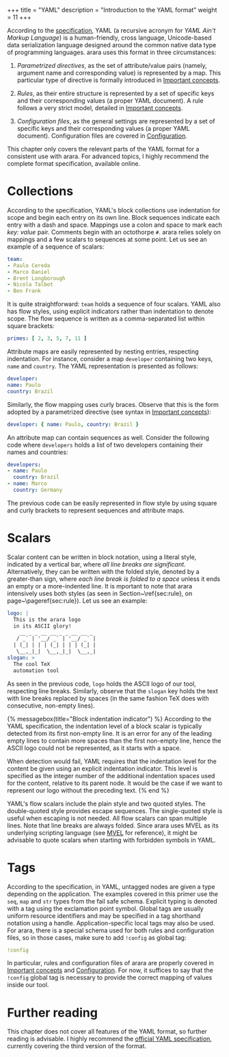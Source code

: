 +++
title = "YAML"
description = "Introduction to the YAML format"
weight = 11
+++

According to the [specification](https://yaml.org/spec/1.2.2/), YAML (a
recursive acronym for *YAML Ain't Markup Language*) is a human-friendly, cross
language, Unicode-based data serialization language designed around the common
native data type of programming languages. arara uses this format in three
circumstances:

1. *Parametrized directives*, as the set of attribute/value pairs (namely,
   argument name and corresponding value) is represented by a map. This
   particular type of directive is formally introduced in [Important concepts](@/manual/Concepts.md).

2. *Rules*, as their entire structure is represented by a set of specific keys
   and their corresponding values (a proper YAML document). A rule follows a
   very strict model, detailed in [Important concepts](@/manual/Concepts.md).

3. *Configuration files*, as the general settings are represented by a set of
   specific keys and their corresponding values (a proper YAML
   document). Configuration files are covered in
   [Configuration](@/manual/Configuration.md).

This chapter only covers the relevant parts of the YAML format for a consistent
use with arara. For advanced topics, I highly recommend the complete format
specification, available online.

# Collections

According to the specification, YAML's block collections use indentation for
scope and begin each entry on its own line. Block sequences indicate each entry
with a dash and space. Mappings use a colon and space to mark each *key: value*
pair. Comments begin with an octothorpe `#`. arara relies solely on mappings and
a few scalars to sequences at some point. Let us see an example of a sequence of
scalars:

```yaml
team:
- Paulo Cereda
- Marco Daniel
- Brent Longborough
- Nicola Talbot
- Ben Frank
```

It is quite straightforward: `team` holds a sequence of four scalars. YAML also
has flow styles, using explicit indicators rather than indentation to denote
scope. The flow sequence is written as a comma-separated list within square
brackets:

```yaml
primes: [ 2, 3, 5, 7, 11 ]
```

Attribute maps are easily represented by nesting entries, respecting
indentation. For instance, consider a map `developer` containing two keys,
`name` and `country`. The YAML representation is presented as follows:

```yaml
developer:
name: Paulo
country: Brazil
```

Similarly, the flow mapping uses curly braces. Observe that this is the form
adopted by a parametrized directive (see syntax in [Important concepts](@/manual/Concepts.md)):

```yaml
developer: { name: Paulo, country: Brazil }
```

An attribute map can contain sequences as well. Consider the following code
where `developers` holds a list of two developers containing their names
and countries:

```yaml
developers:
- name: Paulo
  country: Brazil
- name: Marco
  country: Germany
```

The previous code can be easily represented in flow style by using square and
curly brackets to represent sequences and attribute maps.

# Scalars

Scalar content can be written in block notation, using a literal style,
indicated by a vertical bar, where *all line breaks are
significant*. Alternatively, they can be written with the folded style, denoted
by a greater-than sign, where *each line break is folded to a space* unless it
ends an empty or a more-indented line. It is mportant to note that arara
intensively uses both styles (as seen in Section~\ref{sec:rule}, on
page~\pageref{sec:rule}). Let us see an example:

```yaml
logo: |
  This is the arara logo
  in its ASCII glory!
    __ _ _ __ __ _ _ __ __ _
   / _` | '__/ _` | '__/ _` |
  | (_| | | | (_| | | | (_| |
   \__,_|_|  \__,_|_|  \__,_|
slogan: >
  The cool TeX
  automation tool
```

As seen in the previous code, `logo` holds the ASCII logo of our tool,
respecting line breaks. Similarly, observe that the `slogan` key holds the text
with line breaks replaced by spaces (in the same fashion TeX does with
consecutive, non-empty lines).

{% messagebox(title="Block indentation indicator") %}
According to the YAML specification, the indentation level of a block scalar is
typically detected from its first non-empty line. It is an error for any of the
leading empty lines to contain more spaces than the first non-empty line, hence
the ASCII logo could not be represented, as it starts with a space.

When detection would fail, YAML requires that the indentation level for the
content be given using an explicit indentation indicator. This level is
specified as the integer number of the additional indentation spaces used for
the content, relative to its parent node. It would be the case if we want to
represent our logo without the preceding text.
{% end %}

YAML's flow scalars include the plain style and two quoted styles. The
double-quoted style provides escape sequences. The single-quoted style is useful
when escaping is not needed. All flow scalars can span multiple lines. Note that
line breaks are always folded. Since arara uses MVEL as its underlying scripting
language (see [MVEL](@/manual/MVEL.md) for reference), it might be
advisable to quote scalars when starting with forbidden symbols in YAML.

# Tags

According to the specification, in YAML, untagged nodes are given a type
depending on the application. The examples covered in this primer use the `seq`,
`map` and `str` types from the fail safe schema. Explicit typing is denoted with
a tag using the exclamation point symbol. Global tags are usually uniform
resource identifiers and may be specified in a tag shorthand notation using a
handle. Application-specific local tags may also be used. For arara, there is a
special schema used for both rules and configuration files, so in those cases,
make sure to add `!config` as global tag:

```yaml
!config
```

In particular, rules and configuration files of arara are properly covered in
[Important concepts](@/manual/Concepts.md) and [Configuration](@/manual/Configuration.md). For
now, it suffices to say that the `!config` global tag is necessary to provide
the correct mapping of values inside our tool.

# Further reading

This chapter does not cover all features of the YAML format, so further reading
is advisable. I highly recommend the [official YAML
specification](https://yaml.org/spec/1.2.2/), currently covering the third
version of the format.
